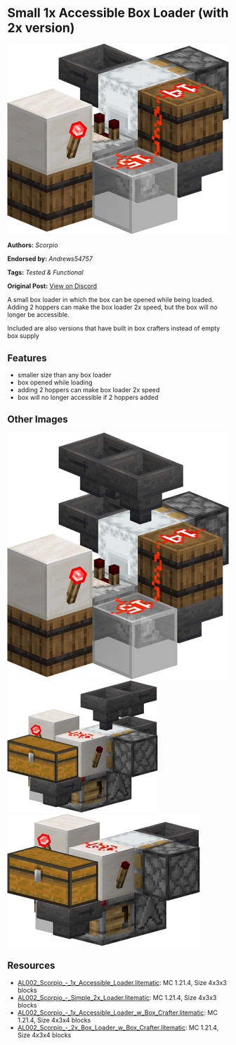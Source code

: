# Small 1x Accessible Box Loader (with 2x version)
<img alt="Scorpio_-_1x_Accessible_Loader.png" src="images/Scorpio_-_1x_Accessible_Loader.png?raw=1">

**Authors:** *Scorpio*

**Endorsed by:** *Andrews54757*

**Tags:** *Tested & Functional*

**Original Post:** [View on Discord](https://discord.com/channels/1375556143186837695/1388177466354438298)

A small box loader in which the box can be opened while being loaded. Adding 2 hoppers can make the box loader 2x speed, but the box will no longer be accessible.

Included are also versions that have built in box crafters instead of empty box supply

## Features
- smaller size than any box loader
- box opened while loading
- adding 2 hoppers can make box loader 2x speed
- box will no longer accessible if 2 hoppers added

## Other Images
<img src="images/Scorpio_-_2x_Box_Loader.png?raw=1">

<img src="images/area_render_4_.png?raw=1" height="300px">

<img src="images/area_render_5_.png?raw=1" height="300px">

## Resources
- [AL002_Scorpio_-_1x_Accessible_Loader.litematic](attachments/AL002_Scorpio_-_1x_Accessible_Loader.litematic): MC 1.21.4, Size 4x3x3 blocks
- [AL002_Scorpio_-_Simple_2x_Loader.litematic](attachments/AL002_Scorpio_-_Simple_2x_Loader.litematic): MC 1.21.4, Size 4x3x3 blocks
- [AL002_Scorpio_-_1x_Accessible_Loader_w_Box_Crafter.litematic](attachments/AL002_Scorpio_-_1x_Accessible_Loader_w_Box_Crafter.litematic): MC 1.21.4, Size 4x3x4 blocks
- [AL002_Scorpio_-_2x_Box_Loader_w_Box_Crafter.litematic](attachments/AL002_Scorpio_-_2x_Box_Loader_w_Box_Crafter.litematic): MC 1.21.4, Size 4x3x4 blocks
